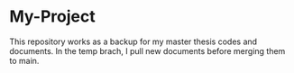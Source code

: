 # My-Project
This repository works as a backup for my master thesis codes and documents.
In the temp brach, I pull new documents before merging them to main.
